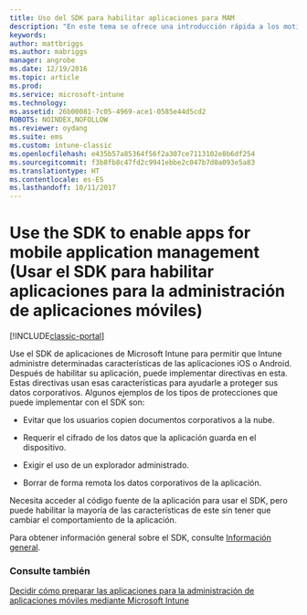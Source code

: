 ```yaml
---
title: Uso del SDK para habilitar aplicaciones para MAM
description: "En este tema se ofrece una introducción rápida a los motivos por los que se debería usar el SDK de aplicaciones de Intune."
keywords: 
author: mattbriggs
ms.author: mabriggs
manager: angrobe
ms.date: 12/19/2016
ms.topic: article
ms.prod: 
ms.service: microsoft-intune
ms.technology: 
ms.assetid: 26b00081-7c05-4969-ace1-0585e44d5cd2
ROBOTS: NOINDEX,NOFOLLOW
ms.reviewer: oydang
ms.suite: ems
ms.custom: intune-classic
ms.openlocfilehash: e435b57a85364f56f2a307ce7113102e8b6df254
ms.sourcegitcommit: f3b8fb8c47fd2c9941ebbe2c047b7d0a093e5a83
ms.translationtype: HT
ms.contentlocale: es-ES
ms.lasthandoff: 10/11/2017
---
```

# <a name="use-the-sdk-to-enable-apps-for-mobile-application-management"></a>Use the SDK to enable apps for mobile application management (Usar el SDK para habilitar aplicaciones para la administración de aplicaciones móviles)

[!INCLUDE[classic-portal](../includes/classic-portal.md)]

Use el SDK de aplicaciones de Microsoft Intune para permitir que Intune administre determinadas características de las aplicaciones iOS o Android. Después de habilitar su aplicación, puede implementar directivas en esta. Estas directivas usan esas características para ayudarle a proteger sus datos corporativos. Algunos ejemplos de los tipos de protecciones que puede implementar con el SDK son:

-   Evitar que los usuarios copien documentos corporativos a la nube.

-   Requerir el cifrado de los datos que la aplicación guarda en el dispositivo.

-   Exigir el uso de un explorador administrado.

-   Borrar de forma remota los datos corporativos de la aplicación.

Necesita acceder al código fuente de la aplicación para usar el SDK, pero puede habilitar la mayoría de las características de este sin tener que cambiar el comportamiento de la aplicación.

Para obtener información general sobre el SDK, consulte [Información general](/intune/app-sdk-get-started).

### <a name="see-also"></a>Consulte también
[Decidir cómo preparar las aplicaciones para la administración de aplicaciones móviles mediante Microsoft Intune](/intune/apps-prepare-mobile-application-management)
